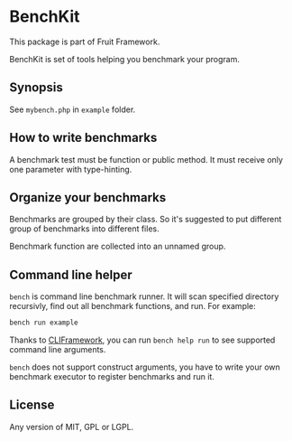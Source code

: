 # BenchKit

This package is part of Fruit Framework.

BenchKit is set of tools helping you benchmark your program.

## Synopsis

See `mybench.php` in `example` folder.

## How to write benchmarks

A benchmark test must be function or public method. It must receive only one parameter with type-hinting.

## Organize your benchmarks

Benchmarks are grouped by their class. So it's suggested to put different group of benchmarks into different files.

Benchmark function are collected into an unnamed group.

## Command line helper

`bench` is command line benchmark runner. It will scan specified directory recursivly, find out all benchmark functions, and run. For example:

```sh
bench run example
```

Thanks to [CLIFramework](https://github.com/c9s/CLIFramework), you can run `bench help run` to see supported command line arguments.

`bench` does not support construct arguments, you have to write your own benchmark executor to register benchmarks and run it.

## License

Any version of MIT, GPL or LGPL.
